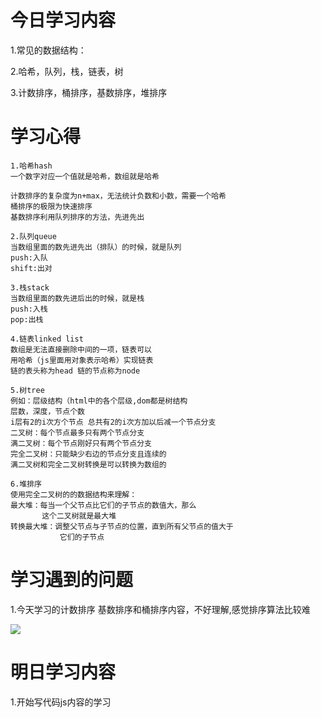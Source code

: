 # 今日学习内容

1.常见的数据结构：

2.哈希，队列，栈，链表，树

3.计数排序，桶排序，基数排序，堆排序

# 学习心得

    1.哈希hash
    一个数字对应一个值就是哈希，数组就是哈希
    
    计数排序的复杂度为n+max，无法统计负数和小数，需要一个哈希
    桶排序的极限为快速排序
    基数排序利用队列排序的方法，先进先出
    
    2.队列queue
    当数组里面的数先进先出（排队）的时候，就是队列
    push:入队
    shift:出对
    
    3.栈stack
    当数组里面的数先进后出的时候，就是栈
    push:入栈
    pop:出栈
    
    4.链表linked list
    数组是无法直接删除中间的一项，链表可以
    用哈希（js里面用对象表示哈希）实现链表
    链的表头称为head 链的节点称为node
    
    5.树tree
    例如：层级结构（html中的各个层级,dom都是树结构
    层数，深度，节点个数
    i层有2的i次方个节点 总共有2的i次方加以后减一个节点分支
    二叉树：每个节点最多只有两个节点分支
    满二叉树：每个节点刚好只有两个节点分支
    完全二叉树：只能缺少右边的节点分支且连续的
    满二叉树和完全二叉树转换是可以转换为数组的
    
    6.堆排序
    使用完全二叉树的的数据结构来理解：
    最大堆：每当一个父节点比它们的子节点的数值大，那么
           这个二叉树就是最大堆
    转换最大堆：调整父节点与子节点的位置，直到所有父节点的值大于
               它们的子节点
               
# 学习遇到的问题

1.今天学习的计数排序 基数排序和桶排序内容，不好理解,感觉排序算法比较难

![](https://graph.baidu.com/resource/101cd90f9a0ebba09e91301556285679.jpg)

# 明日学习内容

1.开始写代码js内容的学习